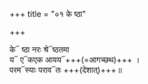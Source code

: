 +++
title = "०१ के ष्ठा"

+++

के᳓ ष्ठा नरः श्रे᳓ष्ठतमा  
य᳓ ए᳓कएक आयय᳓+++(=आगच्छथ)+++ ।  
परम᳓स्याः पराव᳓तः +++(देशात्)+++॥
